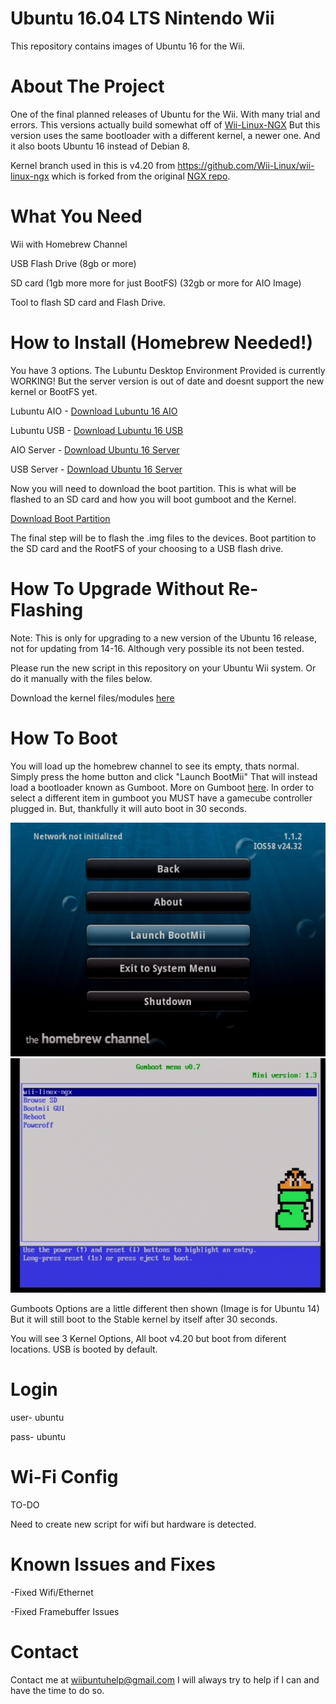 # Ubuntu 16.04 LTS Nintendo Wii


This repository contains images of Ubuntu 16 for the Wii.

# About The Project
One of the final planned releases of Ubuntu for the Wii. With many trial and errors.
This versions actually build somewhat off of [Wii-Linux-NGX](https://github.com/neagix/wii-linux-ngx)
But this version uses the same bootloader with a different kernel, a newer one. And it also boots Ubuntu 16 instead of Debian 8.

Kernel branch used in this is v4.20 from https://github.com/Wii-Linux/wii-linux-ngx which is forked from the original [NGX repo](https://github.com/neagix/wii-linux-ngx).

# What You Need

Wii with Homebrew Channel

USB Flash Drive (8gb or more)

SD card (1gb more more for just BootFS)
(32gb or more for AIO Image)

Tool to flash SD card and Flash Drive.


# How to Install (Homebrew Needed!)

You have 3 options. The Lubuntu Desktop Environment Provided is currently WORKING!
But the server version is out of date and doesnt support the new kernel or BootFS yet.

Lubuntu AIO - [Download Lubuntu 16 AIO](https://www.dropbox.com/scl/fi/uhsqh3k1q8bv01sxukbsc/Ubuntu-16-Wii-AIO-2025-06-04.img?rlkey=9up7k2o5jaavnc7h95zf546tf&st=yk48v0t2&dl=0)

Lubuntu USB - [Download Lubuntu 16 USB](https://www.dropbox.com/scl/fi/g7iiv6yeojq023ym2sosc/Wiibuntu-16.04-USBFS-2025-05-04-1547.img?rlkey=brlpe7u5to7p7w4ro3yt1wlzy&st=n94r84dx&dl=0)

AIO Server - [Download Ubuntu 16 Server](https://www.dropbox.com/scl/fi/iojn7l04xr8s5xftx5qe5/Ubuntu-16-SERVER-Wii-AIO-2025-06-04.img?rlkey=c88cavei4xu1nujgyqywfkhjn&st=h43gcaa2&dl=0)

USB Server - [Download Ubuntu 16 Server](https://www.dropbox.com/scl/fi/o1sgnqhkznm7zg3qqqzh4/Wiibuntu-16-Server-USB-2025-05-10-1804.img?rlkey=4ja9k994sloy3hua29h2jr226&st=rzmbwhcf&dl=0)

Now you will need to download the boot partition. This is what will be flashed to an SD card and how you will boot gumboot and the Kernel.

[Download Boot Partition](https://www.dropbox.com/scl/fi/aj4kh6mfuj9vi9dpypgz6/Wiibuntu-BOOTFS-v5.2-2025-06-04.img?rlkey=fngcarz4jq3ezkb8krbmnl0e4&st=r3ej79j5&dl=0)

The final step will be to flash the .img files to the devices. Boot partition to the SD card and the RootFS of your choosing to a USB flash drive.

# How To Upgrade Without Re-Flashing

Note: This is only for upgrading to a new version of the Ubuntu 16 release, not for updating from 14-16. Although very possible its not been tested.

Please run the new script in this repository on your Ubuntu Wii system. Or do it manually with the files below.

Download the kernel files/modules [here](https://github.com/Wiibuntu/Ubuntu-16.04-Wii/releases/tag/zImage-060725)

# How To Boot
You will load up the homebrew channel to see its empty, thats normal. Simply press the home button and click "Launch BootMii"
That will instead load a bootloader known as Gumboot. More on Gumboot [here](https://neagix.github.io/gumboot/).
In order to select a different item in gumboot you MUST have a gamecube controller plugged in. But, thankfully it will auto boot in 30 seconds.

![alt text](https://github.com/Wiibuntu/Ubuntu14-Wii/blob/main/Screenshots/Screen%20Shot%202023-10-17%20at%205.50.29%20PM.png) ![alt text](https://github.com/Wiibuntu/Ubuntu14-Wii/blob/main/Screenshots/Screen%20Shot%202023-10-17%20at%205.50.53%20PM.png) 

Gumboots Options are a little different then shown (Image is for Ubuntu 14) But it will still boot to the Stable kernel by itself after 30 seconds.

You will see 3 Kernel Options, All boot v4.20 but boot from diferent locations. USB is booted by default.

# Login

user- ubuntu

pass- ubuntu

# Wi-Fi Config

TO-DO

Need to create new script for wifi but hardware is detected.

# Known Issues and Fixes

-Fixed Wifi/Ethernet

-Fixed Framebuffer Issues

# Contact
Contact me at wiibuntuhelp@gmail.com I will always try to help if I can and have the time to do so.

